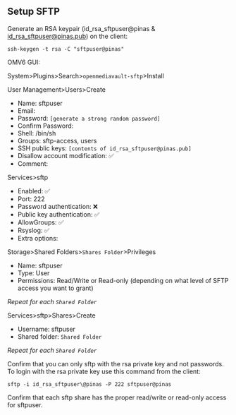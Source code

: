 ## Setup SFTP

Generate an RSA keypair (id_rsa_sftpuser@pinas & id_rsa_sftpuser@pinas.pub) on the client:
```console
ssh-keygen -t rsa -C "sftpuser@pinas"
```

OMV6 GUI:  

System>Plugins>Search>```openmediavault-sftp```>Install 

User Management>Users>Create
* Name: sftpuser
* Email:
* Password: ```[generate a strong random password]```
* Confirm Password:
* Shell: /bin/sh
* Groups: sftp-access, users
* SSH public keys: ```[contents of id_rsa_sftpuser@pinas.pub]```
* Disallow account modification: :white_check_mark:
* Comment:

Services>sftp
* Enabled: :white_check_mark:
* Port: 222
* Password authentication: :x:
* Public key authentication: :white_check_mark:
* AllowGroups: :white_check_mark:
* Rsyslog: :white_check_mark:
* Extra options:

Storage>Shared Folders>```Shares Folder```>Privileges
* Name: sftpuser
* Type: User
* Permissions: Read/Write or Read-only (depending on what level of SFTP access you want to grant)

_Repeat for each ```Shared Folder```_

Services>sftp>Shares>Create
* Username: sftpuser
* Shared folder: ```Shared Folder```

_Repeat for each ```Shared Folder```_

Confirm that you can only sftp with the rsa private key and not passwords.  To login with the rsa private key use this command from the client:  
```console
sftp -i id_rsa_sftpuser\@pinas -P 222 sftpuser@pinas
```

Confirm that each sftp share has the proper read/write or read-only access for sftpuser.
